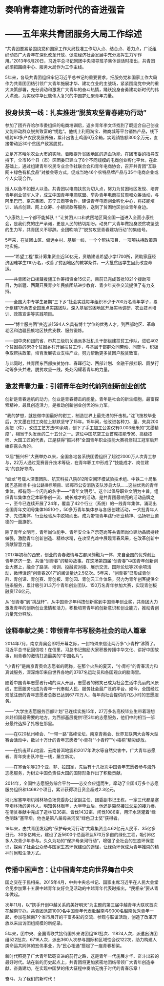 # 奏响青春建功新时代的奋进强音

# ——五年来共青团服务大局工作综述

“共青团要紧紧围绕党和国家工作大局找准工作切入点、结合点、着力点，广泛组织动员广大青年在深化改革开放、促进经济社会发展中充分发挥生力军作用。”2013年6月20日，习近平总书记同团中央领导班子集体谈话时指出，共青团必须把围绕中心、服务大局作为工作主线。

5年来，各级共青团组织牢记习近平总书记的重要要求，把服务党和国家工作大局作为共青团团结引领广大青年施展才华、建功立业的主战场，紧紧围绕党中央的重大决策部署，充分调动和激发广大青年的奋斗热情，踊跃投身奋勇建功新时代的伟大洪流，为实现中华民族伟大复兴的中国梦汇聚青年力量。

## 投身扶贫一线：扎实推进“脱贫攻坚青春建功行动”

参加了团齐齐哈尔市委组织的电商培训后，返乡青年李文华找到了既适合自己创业又能带动群众脱贫致富的“钥匙”。他线上利用淘宝、微商城等平台销售产品，线下辐射60多户农民发展养殖，累计出售土鸡蛋6万余箱，实现销售额300余万元，直接带动近30个贫困户致富脱贫。

立足齐齐哈尔农业大市的实际，着眼提升贫困地区的造血功能，在团市委的指导支持下，全市16个县（市）区团委已建立了8个不同规模的电商创业孵化平台。在此基础上，通过组建青年农民专业合作社联合会和青年电商协会，召开共青团“互联网＋绿色有机食品”对接会等方式，促成当地46个农特品牌产品与35个电商企业或个人实现合作。

授人以鱼不如授人以渔。共青团以电商扶贫为切入点，努力为贫困地区发现、培育青年创业领军人才，成立中国青年电商联盟、举办青年电商扶贫周和众筹活动，与阿里巴巴、京东集团、苏宁云商等合作，建设青年电商创业孵化中心，将技能培训、站点创建、网上众筹、小额贷款等服务，送到了贫困地区创业青年身边。

“小康路上一个都不能掉队！”让贫困人口和贫困地区同全国一道进入全面小康社会，是我们党的庄严承诺，更是人民的热切期盼。动员广大青年做投身脱贫攻坚战的生力军，共青团义不容辞。全团吹响了“脱贫攻坚青春建功行动”的集结号。

5年来，在贫困山区、偏远乡村、基层一线，一个个帮扶项目、一项项扶持政策落地实施。

——“希望工程”累计筹集资金近50亿元，资助建设希望小学1700所，资助家庭经济困难学生110万名，改善了贫困地区的教学条件，一大批贫困学生因此改变命运。

——共青团对口援藏援疆工作筹措资金15亿元，目前已完成首批1021个援助项目，为新疆、西藏开展青少年民族团结进步教育、青少年交往交流提供了有力支持。

——全国大中专学生暑期“三下乡”社会实践每年组织不少于700万名青年学子，累计组建1万余支全国重点实践团队，深入基层贫困地区开展实地调研、农业技术培训、政策宣讲等实践项目。

——“博士服务团”共选派1594人名具有博士学位的优秀人才，到西部地区、革命老区和边疆民族地区扶贫支教、服务锻炼。

——团中央和团的省、市共三级机关选派多批机关干部组建扶贫工作队，进驻402个贫困县的853个贫困乡村开展扶贫工作，与基层干部群众同劳动、同奋斗，积极争取帮扶政策，培育发展农业支柱产业，努力帮助更多贫困户脱贫致富。

与此同时，共青团东西部扶贫协作、春晖行动、西部计划、金融干部挂职、圆梦行动等多头并进，脱贫攻坚一线，处处闪耀着青年的力量。

## 激发青春力量：引领青年在时代前列创新创业创优

创新是青春远航的动力，创业是青春搏击的能量。青年是社会的新生细胞，最富探索精神，最具创造活力，是推动创新创业创优的生力军。

“我的梦想，就是做中国最好的钳工，制造世界上最先进的歼击机。”沈飞技校毕业后，方文墨在钳工岗位上默默坚守了15年。15年间，他改进各种刀、量、夹具200余把（件），改进工艺方法60余项，创下了手工加工公差仅有0.003毫米的“文墨精度”，相当于头发丝的二十五分之一。这位中国航空工业首席技能专家、高级技师、大国工匠的代表，正是获得“振兴杯”全国青年职业技能大赛机修钳工冠军后开始崭露头角的。

13届“振兴杯”大赛举办以来，全国各地各系统团委组织了超过2000万人次青工参与，22万人通过竞赛晋升技术等级，在青年职工中形成了“技能成才、岗位建功”的良好导向。

“蛟龙”号载人深潜团队、航天科技八院812所空间环模试验技术组、中铁二十局集团巴基斯坦卡·拉公路Ⅲ标项目、邯郸市公安消防支队涉县大队……这些优秀的青年集体，都有同一个闪光的名字——“青年文明号”。这个以倡导职业文明为主旨，组织青年集体立足本职争创一流、成长成才的活动，是共青团最响亮的活动品牌之一，至今已连续开展了24年，覆盖了42个行业（系统）的一线青年集体，涌现出全国青年文明号集体16510个，50多万青年集体参与各级创建活动，一大批青年人才、先进集体、行业经验从中脱颖而出，成为带领青年践行职业精神、弘扬职业道德的一面旗帜。

除了青年文明号，青年岗位能手、青年安全生产示范岗等共青团岗位建功品牌持续做强，激励青年创新创造、精益求精，在攻坚克难中展现青春风采，在改革创新中贡献智慧力量。

2017年初秋的西安，创业的青春激情与古都风韵融为一体，来自全国的优秀创业青年济济一堂，共话“创青春”的精彩故事。在这场第四届“创青春”中国青年创新创业大赛上，融合了路演、培训、投融资对接、展示交流、国际论坛等20余项活动，微博话题“创青春2017”的阅读量达2.5亿次。5年来，“创青春”已形成青创群、青创课、青创赛、青创板、青创园、青创云工作体系，努力为青年创客提供全链条服务，累计吸引31.3万个青年创业团队、150万名青年参加大赛，实现青创板融资17.6亿元。

从“创青春”到“挑战杯”，从中国青少年科技创新奖到中国青年创业奖，共青团大力激发青年的创新创业激情和活力，积极培育青年的创新意识和创业能力，推动青创力量充分释放。

## 诠释奉献之美：带领青年书写服务社会的动人篇章

2014年7月，南京青奥会即将开幕之际，一封特殊来信让两万多“小青柠”沸腾了。习近平总书记回信啦！在信里，习总书记勉励大家积极传播中华文化、讲好中国故事，用青春的激情打造最美的“中国名片”。

“小青柠”是南京青奥会志愿者的昵称，在那个火热的夏天，“小青柠”的青春活力和真诚服务，深深烙印来自世界各地的3787名运动员和各国观众的脑海里。

随着中国青年志愿者行动的深入开展，志愿者的微笑已成为社会生活中亮丽的风景线，志愿服务也成为青年一代奉献人民、服务社会最广泛的平台。如今，全国经过规范注册的青年志愿者总数已达到6770万人，每年向社会提供约7亿小时的志愿服务。

——“大学生志愿服务西部计划”已连续实施15年，27万多名高校毕业生带着理想奔赴祖国最需要的地方，为西部基层提供1至3年的志愿服务，他们中的相当一部分最终选择了扎根在那里。

——在G20杭州峰会、“一带一路”高峰论坛、南京青奥会、世界互联网大会等大型赛会活动中，数以十万计的青年志愿者“小青荷”“小青柠”“小梧桐”精彩绽放。

——在抗击芦山地震、云南普洱地震和2017年洪水等自然灾害中，广大青年志愿者、青年突击队冲在一线，屡立新功。

——在塞舌尔等23个亚、非、拉国家，先后有十几批次中国青年志愿者参与海外志愿服务，为树立中国负责任大国的国际形象作出了积极贡献。

2014年，全国性志愿服务综合平台——志交会应运而生，牵动了全国4万多个志愿服务组织和14682个项目，累计获得项目资金超过2.3亿元。

河北省塞罕坝机械林场总场党委办公室副主任、团委副书记王栋，一家三代都是塞罕坝林场的务林人。明知务林艰辛，大学毕业后，他还是毅然接过父辈的接力棒，在清贫奉献中完成了造林1236亩、皆伐1432亩、间伐1086亩，用汗水浇灌着“绿色明珠”塞罕坝。他也是第八届母亲河奖“绿色卫士奖”获得者。

19年来，由共青团发起的“保护母亲河行动”共筹集资金4.62亿元人民币、35亿多日元、30多亿韩元，建设了近5600个总面积达570万多亩的绿化工程，吸引6亿多人次青少年参与。久久为功的“保护母亲河行动”，增强了全社会的生态环保意识，探索了社会公众参与国家生态环保建设的途径，让绿色环保成为青年推崇的精神时尚和生活方式。

## 传播中国声音：让中国青年走向世界舞台中央

国之交在于民相亲。2015年4月，中共中央总书记、国家主席习近平在人民大会堂会见参加第十五届中越青年友好会见活动的中越青年代表时指出，“民相亲”要从青年做起。

次年11月，以“携手开创中越关系的美好明天”为主题的第三届中越青年大联欢首次在越南举办。共青团派遣1000名中国青年代表赴越南与9000名越南优秀青年一起，参加在越南7个省市展开的丰富多彩的交流、参观与联谊活动，创造了改革开放以来出访团组规模的新纪录。

5年来，团中央、全国青联共接待国外来访团组181批次、11824人次，派遣出访团组522批次、6716人次，派出360人次参与国际和区域性会议122次，助力构建人类命运共同体的宏伟事业，为“民心相通”搭起了一座青春桥梁。

新时代照亮了广大青年砥砺奋进的前行之路，这是青年一代施展才华、奋斗出彩的最好时代。站在新的历史起点上，共青团将更加紧密地团结带领广大青年创造奉献、奋勇建功，在实现中国梦的伟大征程中奏响无愧于时代的青春乐章！

奋斗，为了我们的新时代！